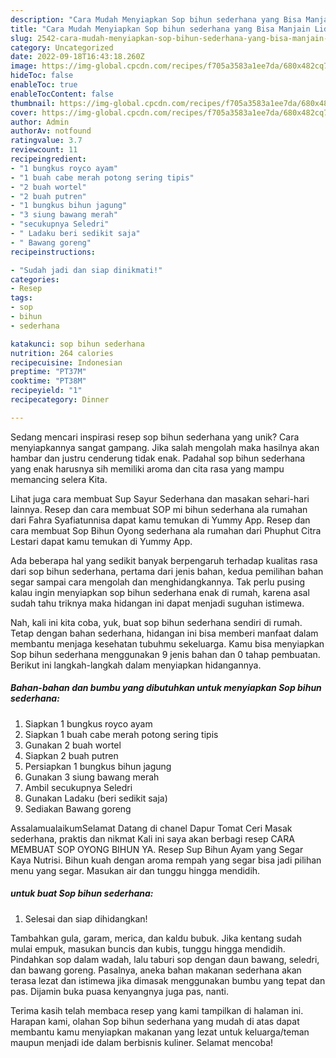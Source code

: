 ```yaml
---
description: "Cara Mudah Menyiapkan Sop bihun sederhana yang Bisa Manjain Lidah"
title: "Cara Mudah Menyiapkan Sop bihun sederhana yang Bisa Manjain Lidah"
slug: 2542-cara-mudah-menyiapkan-sop-bihun-sederhana-yang-bisa-manjain-lidah
category: Uncategorized
date: 2022-09-18T16:43:18.260Z
image: https://img-global.cpcdn.com/recipes/f705a3583a1ee7da/680x482cq70/sop-bihun-sederhana-foto-resep-utama.jpg
hideToc: false
enableToc: true
enableTocContent: false
thumbnail: https://img-global.cpcdn.com/recipes/f705a3583a1ee7da/680x482cq70/sop-bihun-sederhana-foto-resep-utama.jpg
cover: https://img-global.cpcdn.com/recipes/f705a3583a1ee7da/680x482cq70/sop-bihun-sederhana-foto-resep-utama.jpg
author: Admin
authorAv: notfound
ratingvalue: 3.7
reviewcount: 11
recipeingredient:
- "1 bungkus royco ayam"
- "1 buah cabe merah potong sering tipis"
- "2 buah wortel"
- "2 buah putren"
- "1 bungkus bihun jagung"
- "3 siung bawang merah"
- "secukupnya Seledri"
- " Ladaku beri sedikit saja"
- " Bawang goreng"
recipeinstructions:

- "Sudah jadi dan siap dinikmati!"
categories:
- Resep
tags:
- sop
- bihun
- sederhana

katakunci: sop bihun sederhana 
nutrition: 264 calories
recipecuisine: Indonesian
preptime: "PT37M"
cooktime: "PT38M"
recipeyield: "1"
recipecategory: Dinner

---
```





Sedang mencari inspirasi resep sop bihun sederhana yang unik? Cara menyiapkannya sangat gampang. Jika salah mengolah maka hasilnya akan hambar dan justru cenderung tidak enak. Padahal sop bihun sederhana yang enak harusnya sih memiliki aroma dan cita rasa yang mampu memancing selera Kita.





Lihat juga cara membuat Sup Sayur Sederhana dan masakan sehari-hari lainnya. Resep dan cara membuat SOP mi bihun sederhana ala rumahan dari Fahra Syafiatunnisa dapat kamu temukan di Yummy App. Resep dan cara membuat Sop Bihun Oyong sederhana ala rumahan dari Phuphut Citra Lestari dapat kamu temukan di Yummy App.

Ada beberapa hal yang sedikit banyak berpengaruh terhadap kualitas rasa dari sop bihun sederhana, pertama dari jenis bahan, kedua pemilihan bahan segar sampai cara mengolah dan menghidangkannya. Tak perlu pusing kalau ingin menyiapkan sop bihun sederhana enak di rumah, karena asal sudah tahu triknya maka hidangan ini dapat menjadi suguhan istimewa.






Nah, kali ini kita coba, yuk, buat sop bihun sederhana sendiri di rumah. Tetap dengan bahan sederhana, hidangan ini bisa memberi manfaat dalam membantu menjaga kesehatan tubuhmu sekeluarga. Kamu bisa menyiapkan Sop bihun sederhana menggunakan 9 jenis bahan dan 0 tahap pembuatan. Berikut ini langkah-langkah dalam menyiapkan hidangannya.

<!--inarticleads1-->

##### Bahan-bahan dan bumbu yang dibutuhkan untuk menyiapkan Sop bihun sederhana:

1. Siapkan 1 bungkus royco ayam
1. Siapkan 1 buah cabe merah potong sering tipis
1. Gunakan 2 buah wortel
1. Siapkan 2 buah putren
1. Persiapkan 1 bungkus bihun jagung
1. Gunakan 3 siung bawang merah
1. Ambil secukupnya Seledri
1. Gunakan  Ladaku (beri sedikit saja)
1. Sediakan  Bawang goreng


AssalamualaikumSelamat Datang di chanel Dapur Tomat Ceri Masak sederhana, praktis dan nikmat Kali ini saya akan berbagi resep CARA MEMBUAT SOP OYONG BIHUN YA. Resep Sup Bihun Ayam yang Segar Kaya Nutrisi. Bihun kuah dengan aroma rempah yang segar bisa jadi pilihan menu yang segar. Masukan air dan tunggu hingga mendidih. 

<!--inarticleads2-->

#####  untuk buat Sop bihun sederhana:


1. Selesai dan siap dihidangkan!

Tambahkan gula, garam, merica, dan kaldu bubuk. Jika kentang sudah mulai empuk, masukan buncis dan kubis, tunggu hingga mendidih. Pindahkan sop dalam wadah, lalu taburi sop dengan daun bawang, seledri, dan bawang goreng. Pasalnya, aneka bahan makanan sederhana akan terasa lezat dan istimewa jika dimasak menggunakan bumbu yang tepat dan pas. Dijamin buka puasa kenyangnya juga pas, nanti. 

Terima kasih telah membaca resep yang kami tampilkan di halaman ini. Harapan kami, olahan Sop bihun sederhana yang mudah di atas dapat membantu kamu menyiapkan makanan yang lezat untuk keluarga/teman maupun menjadi ide dalam berbisnis kuliner. Selamat mencoba!
